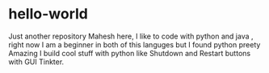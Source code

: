 # hello-world
Just another repository
Mahesh here, I like to code with python and java , right now I am a beginner in both of this languges but I found python preety Amazing I build cool stuff with python like Shutdown and Restart buttons with GUI Tinkter.
